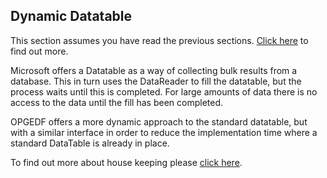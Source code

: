 ## Dynamic Datatable
This section assumes you have read the previous sections. [Click here](Asynchronous.md) to find out more.

Microsoft offers a Datatable as a way of collecting bulk results from a database. This in turn uses the DataReader to
fill the datatable, but the process waits until this is completed. For large amounts of data there is no access to the data
until the fill has been completed.

OPGEDF offers a more dynamic approach to the standard datatable, but with a similar interface in order to reduce the
implementation time where a standard DataTable is already in place.

To find out more about house keeping please [click here](Rules.md).